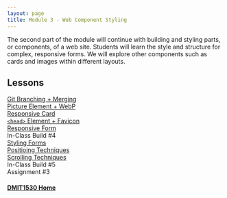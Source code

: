 ```yaml
---
layout: page
title: Module 3 - Web Component Styling
---
```


The second part of the module will continue with building and styling parts, or components, of a web site. Students will learn the style and structure for complex, responsive forms. We will explore other components such as cards and images within different layouts.

## Lessons
[Git Branching + Merging](23-git-branch-merge/)<br>
[Picture Element + WebP](24-picture-webp/)<br>
[Responsive Card](25-responsive-card/)<br>
[`<head>` Element + Favicon](26-head-favicon/)<br>
[Responsive Form](27a-responsive-forms/)<br>
In-Class Build #4<br>
[Styling Forms](28-styling-forms/)<br>
[Positioing Techniques](29-positioning-techniques/)<br>
[Scrolling Techniques](30-scroll-techniques/)<br>
In-Class Build #5<br>
Assignment #3

#### [DMIT1530 Home](../)
